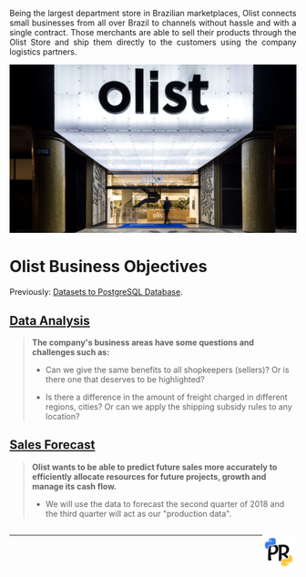 <p align="justify">
Being the largest department store in Brazilian marketplaces, 
Olist connects small businesses from all over Brazil to channels without hassle 
and with a single contract. Those merchants are able to sell their products 
through the Olist Store and ship them directly to the customers using the company logistics partners.
</p>

<p align="center">
    <img src="images/olist.jpg" width="850"/>
</p>

# Olist Business Objectives

Previously: [Datasets to PostgreSQL Database](https://github.com/pauloreis-ds/olist-database-postgresql).

## [Data Analysis](https://github.com/pauloreis-ds/olist/tree/main/business_questions_insights)

> **The company's business areas have some questions and challenges such as:**
> 
> - Can we give the same benefits to all shopkeepers (sellers)? Or is there one that deserves to be highlighted?
>
> - Is there a difference in the amount of freight charged in different regions, cities? Or can we apply the shipping subsidy rules to any location?

## [Sales Forecast](https://github.com/pauloreis-ds/olist/tree/main/sales_prediction)

> **Olist wants to be able to predict future sales more accurately to efficiently allocate resources for future projects,
> growth and manage its cash flow.**
> 
> - We will use the data to forecast the second quarter of 2018 and the third quarter will act as our "production data".



## []()
## []()
## []()
## []()
## []()
## []()


[<img align="right" width="60" height="60" src="https://github.com/pauloreis-ds/Paulo-Reis-Data-Science/blob/master/Paulo%20Reis/Pauloreis01.png">](https://github.com/pauloreis-ds)

---